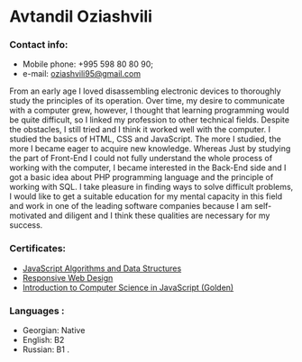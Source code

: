 # Avtandil Oziashvili

### Contact info:
  * Mobile phone: +995 598 80 80 90;
  * e-mail: oziashvili95@gmail.com

From an early age I loved disassembling electronic devices to thoroughly study the principles of its operation. Over time, my desire to communicate with a computer grew, 
however, I thought that learning programming would be quite difficult, so I linked my profession to other technical fields. Despite the obstacles, I still tried and I think it 
worked well with the computer. I studied the basics of HTML, CSS and JavaScript. The more I studied, the more I became eager to acquire new knowledge. Whereas
Just by studying the part of Front-End I could not fully understand the whole process of working with the computer, I became interested in the Back-End side and I got a basic
idea about PHP programming language and the principle of working with SQL. I take pleasure in finding ways to solve difficult problems, I would like to get a suitable education
for my mental capacity in this field and work in one of the leading software companies because I am self-motivated and diligent and I think these qualities are necessary for my 
success.

### Certificates:
  * [JavaScript Algorithms and Data Structures](https://www.freecodecamp.org/certification/oziashvili/javascript-algorithms-and-data-structures)
  * [Responsive Web Design](https://www.freecodecamp.org/certification/oziashvili/responsive-web-design)
  * [Introduction to Computer Science in JavaScript (Golden)](https://codehs.com/certificate/fM6XJg)

### Languages :
  * Georgian: Native
  * English: B2
  * Russian: B1
  .